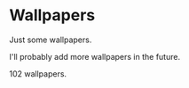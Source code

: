 # Wallpapers
Just some wallpapers.

I'll probably add more wallpapers in the future.

102 wallpapers.
